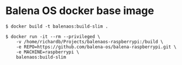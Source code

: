 Balena OS docker base image
===========================

```
$ docker build -t balenaos:build-slim .

$ docker run -it --rm --privileged \
    -v /home/richardb/Projects/balenaos-raspberrypi:/build \
    -e REPO=https://github.com/balena-os/balena-raspberrypi.git \
    -e MACHINE=raspberrypi \
    balenaos:build-slim
```
